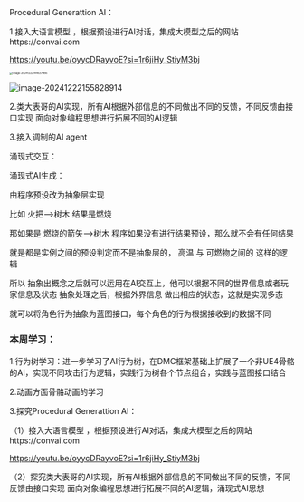 Procedural  Generattion AI：

1.接入大语言模型 ，根据预设进行AI对话，集成大模型之后的网站https://convai.com

https://youtu.be/oyycDRayvoE?si=1r6jiHy_StiyM3bj

<img src="C:\Users\Administrator\AppData\Roaming\Typora\typora-user-images\image-20241222144637986.png" alt="image-20241222144637986" style="zoom: 33%;" />

![image-20241222155828914](C:\Users\Administrator\AppData\Roaming\Typora\typora-user-images\image-20241222155828914.png)

2.类大表哥的AI实现，所有AI根据外部信息的不同做出不同的反馈，不同反馈由接口实现 面向对象编程思想进行拓展不同的AI逻辑

3.接入调制的AI agent  



涌现式交互：

涌现式AI生成：

由程序预设改为抽象层实现

比如 火把-->树木 结果是燃烧

那如果是 燃烧的箭矢-->树木 程序如果没有进行结果预设，那么就不会有任何结果

就是都是实例之间的预设判定而不是抽象层的，  高温 与 可燃物之间的 这样的逻辑

所以 抽象出概念之后就可以运用在AI交互上，他可以根据不同的世界信息或者玩家信息及状态 抽象处理之后，根据外界信息 做出相应的状态，这就是实现多态



就可以将角色行为抽象为蓝图接口，每个角色的行为根据接收到的数据不同



### 本周学习：

1.行为树学习：进一步学习了AI行为树，在DMC框架基础上扩展了一个非UE4骨骼的AI，实现不同攻击行为逻辑，实践行为树各个节点组合，实践与蓝图接口结合

2.动画方面骨骼动画的学习

3.探究Procedural  Generattion AI：

（1）接入大语言模型 ，根据预设进行AI对话，集成大模型之后的网站https://convai.com

https://youtu.be/oyycDRayvoE?si=1r6jiHy_StiyM3bj

（2）探究类大表哥的AI实现，所有AI根据外部信息的不同做出不同的反馈，不同反馈由接口实现 面向对象编程思想进行拓展不同的AI逻辑，涌现式AI思想